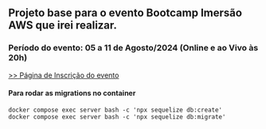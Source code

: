 ## Projeto base para o evento Bootcamp Imersão AWS que irei realizar.

### Período do evento: 05 a 11 de Agosto/2024 (Online e ao Vivo às 20h)

[>> Página de Inscrição do evento](https://org.imersaoaws.com.br/github/readme)

#### Para rodar as migrations no container ####
```
docker compose exec server bash -c 'npx sequelize db:create'
docker compose exec server bash -c 'npx sequelize db:migrate'
```
